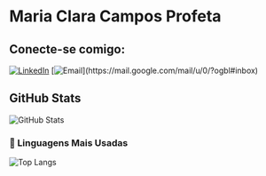  # Maria Clara Campos Profeta

## Conecte-se comigo:
[![LinkedIn](https://img.shields.io/badge/LinkedIn-0077B5?style=for-the-badge&logo=linkedin&logoColor=white)](https://www.linkedin.com/in/maria-profeta-27out10/)
[![Email]([https://img.shields.io/badge/LinkedIn-0077B5?style=for-the-badge&logo=linkedin&logoColor=white](https://www.google.com/url?sa=i&url=https%3A%2F%2Fwww.techtudo.com.br%2Fnoticias%2F2016%2F06%2Fcomo-definir-o-gmail-com-servico-de-e-mail-padrao-no-chrome.ghtml&psig=AOvVaw0WqBL82OGiRU_A54TDLh8s&ust=1728427270801000&source=images&cd=vfe&opi=89978449&ved=0CBQQjRxqFwoTCNC3soKr_YgDFQAAAAAdAAAAABAE))](https://mail.google.com/mail/u/0/?ogbl#inbox)


## GitHub Stats
![GitHub Stats](https://github-readme-stats.vercel.app/api?username=Mariaclara2005&theme=transparent&bg_color=000&border_color=30A3DC&show_icons=true&icon_color=30A3DC&title_color=E94D5F&text_color=FFF)
### 🚀 Linguagens Mais Usadas
![Top Langs](https://github-readme-stats.vercel.app/api/top-langs/?username=Mariaclara2005&layout=compact&theme=transparent&bg_color=000&border_color=30A3DC&show_icons=true&icon_color=30A3DC&title_color=E94D5F&text_color=FFF)
